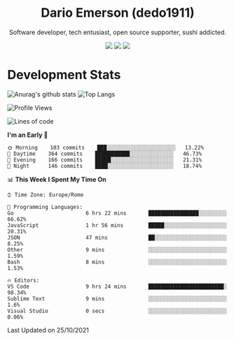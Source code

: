 <div align="center">
  
# Dario Emerson (dedo1911)
Software developer, tech entusiast, open source supporter, sushi addicted.

[![](https://img.shields.io/badge/-Linkedin-informational?style=for-the-badge&logo=linkedin&logoColor=white&color=2867B2)](http://linkedin.com/in/dedo1911)
[![](https://img.shields.io/badge/-Telegram-informational?style=for-the-badge&logo=telegram&logoColor=white&color=0088cc)](https://t.me/dedo1911)
[![](https://img.shields.io/badge/-Facebook-informational?style=for-the-badge&logo=facebook&logoColor=white&color=3b5998)](https://fb.com/dedo1911)

</div>

# Development Stats

![Anurag's github stats](https://github-readme-stats.vercel.app/api?username=dedo1911&count_private=true&show_icons=true&theme=chartreuse-dark)
![Top Langs](https://github-readme-stats.vercel.app/api/top-langs/?username=dedo1911&theme=chartreuse-dark&layout=compact)

<!--START_SECTION:waka-->
![Profile Views](http://img.shields.io/badge/Profile%20Views-0-blue)

![Lines of code](https://img.shields.io/badge/From%20Hello%20World%20I%27ve%20Written-68108%20lines%20of%20code-blue)

**I'm an Early 🐤** 

```text
🌞 Morning    103 commits    ███░░░░░░░░░░░░░░░░░░░░░░   13.22% 
🌆 Daytime    364 commits    ███████████░░░░░░░░░░░░░░   46.73% 
🌃 Evening    166 commits    █████░░░░░░░░░░░░░░░░░░░░   21.31% 
🌙 Night      146 commits    ████░░░░░░░░░░░░░░░░░░░░░   18.74%

```


📊 **This Week I Spent My Time On** 

```text
⌚︎ Time Zone: Europe/Rome

💬 Programming Languages: 
Go                       6 hrs 22 mins       ████████████████░░░░░░░░░   66.62% 
JavaScript               1 hr 56 mins        █████░░░░░░░░░░░░░░░░░░░░   20.31% 
JSON                     47 mins             ██░░░░░░░░░░░░░░░░░░░░░░░   8.25% 
Other                    9 mins              ░░░░░░░░░░░░░░░░░░░░░░░░░   1.59% 
Bash                     8 mins              ░░░░░░░░░░░░░░░░░░░░░░░░░   1.53%

🔥 Editors: 
VS Code                  9 hrs 24 mins       ████████████████████████░   98.34% 
Sublime Text             9 mins              ░░░░░░░░░░░░░░░░░░░░░░░░░   1.6% 
Visual Studio            0 secs              ░░░░░░░░░░░░░░░░░░░░░░░░░   0.06%

```


 Last Updated on 25/10/2021
<!--END_SECTION:waka-->

<!--
**dedo1911/dedo1911** is a ✨ _special_ ✨ repository because its `README.md` (this file) appears on your GitHub profile.

Here are some ideas to get you started:

- 🔭 I’m currently working on ...
- 🌱 I’m currently learning ...
- 👯 I’m looking to collaborate on ...
- 🤔 I’m looking for help with ...
- 💬 Ask me about ...
- 📫 How to reach me: ...
- 😄 Pronouns: ...
- ⚡ Fun fact: ...
-->

